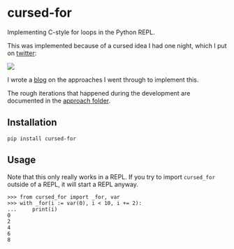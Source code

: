 # cursed-for

Implementing C-style for loops in the Python REPL.

This was implemented because of a cursed idea I had one night, which I put on
[twitter](https://twitter.com/sadhlife/status/1497501076589019139):

![](https://user-images.githubusercontent.com/43412083/173145281-1a63ad93-56c0-4fd0-b8f1-78e7bf7005d6.png)

I wrote a [blog](TODO) on the approaches I went through to implement this.

The rough iterations that happened during the development are documented in the
[approach folder](./approach).

## Installation

```text
pip install cursed-for
```

## Usage

Note that this only really works in a REPL. If you try to import `cursed_for`
outside of a REPL, it will start a REPL anyway.

```pycon
>>> from cursed_for import _for, var
>>> with _for(i := var(0), i < 10, i += 2):
...     print(i)
0
2
4
6
8
```
